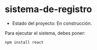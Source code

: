 <h1> sistema-de-registro </h1>

- Estado del proyecto: En construcción.

Para ejecutar el sistema, debes poner:

```npm install react```
